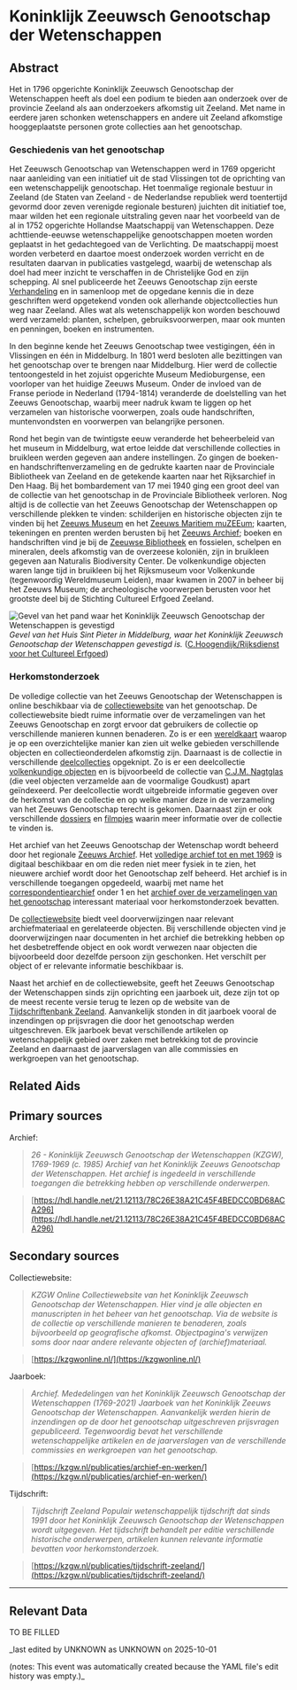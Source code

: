 
# Koninklijk Zeeuwsch Genootschap der Wetenschappen


## Abstract

Het in 1796 opgerichte Koninklijk Zeeuwsch Genootschap der Wetenschappen heeft als doel een podium te bieden aan onderzoek over de provincie Zeeland als aan onderzoekers afkomstig uit Zeeland. Met name in eerdere jaren schonken wetenschappers en andere uit Zeeland afkomstige hooggeplaatste personen grote collecties aan het genootschap.

### Geschiedenis van het genootschap

Het Zeeuwsch Genootschap van Wetenschappen werd in 1769 opgericht naar aanleiding van een initiatief uit de stad Vlissingen tot de oprichting van een wetenschappelijk genootschap. Het toenmalige regionale bestuur in Zeeland (de Staten van Zeeland - de Nederlandse republiek werd toentertijd gevormd door zeven verenigde regionale besturen) juichten dit initiatief toe, maar wilden het een regionale uitstraling geven naar het voorbeeld van de al in 1752 opgerichte Hollandse Maatschappij van Wetenschappen. Deze achttiende-eeuwse wetenschappelijke genootschappen moeten worden geplaatst in het gedachtegoed van de Verlichting. De maatschappij moest worden verbeterd en daartoe moest onderzoek worden verricht en de resultaten daarvan in publicaties vastgelegd, waarbij de wetenschap als doel had meer inzicht te verschaffen in de Christelijke God en zijn schepping. Al snel publiceerde het Zeeuws Genootschap zijn eerste [Verhandeling](https://kzgw.nl/publicaties/archief-en-werken/archief-1769-2018/) en in samenloop met de opgedane kennis die in deze geschriften werd opgetekend vonden ook allerhande objectcollecties hun weg naar Zeeland. Alles wat als wetenschappelijk kon worden beschouwd werd verzameld: planten, schelpen, gebruiksvoorwerpen, maar ook munten en penningen, boeken en instrumenten.

In den beginne kende het Zeeuws Genootschap twee vestigingen, één in Vlissingen en één in Middelburg. In 1801 werd besloten alle bezittingen van het genootschap over te brengen naar Middelburg. Hier werd de collectie tentoongesteld in het zojuist opgerichte Museum Medioburgense, een voorloper van het huidige Zeeuws Museum. Onder de invloed van de Franse periode in Nederland (1794-1814) veranderde de doelstelling van het Zeeuws Genootschap, waarbij meer nadruk kwam te liggen op het verzamelen van historische voorwerpen, zoals oude handschriften, muntenvondsten en voorwerpen van belangrijke personen.

Rond het begin van de twintigste eeuw veranderde het beheerbeleid van het museum in Middelburg, wat ertoe leidde dat verschillende collecties in bruikleen werden gegeven aan andere instellingen. Zo gingen de boeken- en handschriftenverzameling en de gedrukte kaarten naar de Provinciale Bibliotheek van Zeeland en de getekende kaarten naar het Rijksarchief in Den Haag. Bij het bombardement van 17 mei 1940 ging een groot deel van de collectie van het genootschap in de Provinciale Bibliotheek verloren. Nog altijd is de collectie van het Zeeuws Genootschap der Wetenschappen op verschillende plekken te vinden: schilderijen en historische objecten zijn te vinden bij het [Zeeuws Museum](https://www.zeeuwsmuseum.nl/) en het [Zeeuws Maritiem muZEEum](https://www.muzeeum.nl/); kaarten, tekeningen en prenten werden berusten bij het [Zeeuws Archief](https://www.zeeuwsarchief.nl/); boeken en handschriften vind je bij de [Zeeuwse Bibliotheek](https://www.dezb.nl/) en fossielen, schelpen en mineralen, deels afkomstig van de overzeese koloniën, zijn in bruikleen gegeven aan Naturalis Biodiversity Center. De volkenkundige objecten waren lange tijd in bruikleen bij het Rijksmuseum voor Volkenkunde (tegenwoordig Wereldmuseum Leiden), maar kwamen in 2007 in beheer bij het Zeeuws Museum; de archeologische voorwerpen berusten voor het grootste deel bij de Stichting Cultureel Erfgoed Zeeland.

![Gevel van het pand waar het Koninklijk Zeeuwsch Genootschap der Wetenschappen is gevestigd](https://upload.wikimedia.org/wikipedia/commons/thumb/5/59/Houten_gevel_Huis_Sint_Pieter_-_Middelburg_-_20156698_-_RCE.jpg/500px-Houten_gevel_Huis_Sint_Pieter_-_Middelburg_-_20156698_-_RCE.jpg)
_Gevel van het Huis Sint Pieter in Middelburg, waar het Koninklijk Zeeuwsch Genootschap der Wetenschappen gevestigd is._ ([C.Hoogendijk/Rijksdienst voor het Cultureel Erfgoed](https://commons.wikimedia.org/wiki/File:Houten_gevel_Huis_Sint_Pieter_-_Middelburg_-_20156698_-_RCE.jpg))

### Herkomstonderzoek

De volledige collectie van het Zeeuws Genootschap der Wetenschappen is online beschikbaar via de [collectiewebsite](https://kzgwonline.nl/) van het genootschap. De collectiewebsite biedt ruime informatie over de verzamelingen van het Zeeuws Genootschap en zorgt ervoor dat gebruikers de collectie op verschillende manieren kunnen benaderen. Zo is er een [wereldkaart](https://kzgwonline.nl/map) waarop je op een overzichtelijke manier kan zien uit welke gebieden verschillende objecten en collectieonderdelen afkomstig zijn. Daarnaast is de collectie in verschillende [deelcollecties](https://kzgwonline.nl/collecties) opgeknipt. Zo is er een deelcollectie [volkenkundige objecten](https://kzgwonline.nl/collecties/volkenkundige-voorwerpen) en is bijvoorbeeld de collectie van [C.J.M. Nagtglas](https://kzgwonline.nl/collecties/collectie-c-j-m-nagtglas) (die veel objecten verzamelde aan de voormalige Goudkust) apart geïndexeerd. Per deelcollectie wordt uitgebreide informatie gegeven over de herkomst van de collectie en op welke manier deze in de verzameling van het Zeeuws Genootschap terecht is gekomen. Daarnaast zijn er ook verschillende [dossiers](https://kzgwonline.nl/dossiers) en [filmpjes](https://kzgwonline.nl/filmpjes) waarin meer informatie over de collectie te vinden is.

Het archief van het Zeeuws Genootschap der Wetenschap wordt beheerd door het regionale [Zeeuws Archief](https://www.zeeuwsarchief.nl/). Het [volledige archief tot en met 1969](https://hdl.handle.net/21.12113/78C26E38A21C45F4BEDCC0BD68ACA296) is digitaal beschikbaar en om die reden niet meer fysiek in te zien, het nieuwere archief wordt door het Genootschap zelf beheerd. Het archief is in verschillende toegangen opgedeeld, waarbij met name het [correspondentiearchief](https://hdl.handle.net/21.12113/2906F556C70C4565A354A44BBB27EDE5) onder 1 en het [archief over de verzamelingen van het genootschap](https://hdl.handle.net/21.12113/C90772187D2949839D7722B8FFD4BE45) interessant materiaal voor herkomstonderzoek bevatten. 

De [collectiewebsite](https://kzgwonline.nl/) biedt veel doorverwijzingen naar relevant archiefmateriaal en gerelateerde objecten. Bij verschillende objecten vind je doorverwijzingen naar documenten in het archief die betrekking hebben op het desbetreffende object en ook wordt verwezen naar objecten die bijvoorbeeld door dezelfde persoon zijn geschonken. Het verschilt per object of er relevante informatie beschikbaar is.

Naast het archief en de collectiewebsite, geeft het Zeeuws Genootschap der Wetenschappen sinds zijn oprichting een jaarboek uit, deze zijn tot op de meest recente versie terug te lezen op de website van de [Tijdschriftenbank Zeeland](https://tijdschriftenbankzeeland.nl/periodicals/arc). Aanvankelijk stonden in dit jaarboek vooral de inzendingen op prijsvragen die door het genootschap werden uitgeschreven. Elk jaarboek bevat verschillende artikelen op wetenschappelijk gebied over zaken met betrekking tot de provincie Zeeland en daarnaast de jaarverslagen van alle commissies en werkgroepen van het genootschap.


## Related Aids


## Primary sources

Archief:
  > *26 - Koninklijk Zeeuwsch Genootschap der Wetenschappen (KZGW), 1769-1969 (c. 1985)*
  > _Archief van het Koninklijk Zeeuws Genootschap der Wetenschappen. Het archief is ingedeeld in verschillende toegangen die betrekking hebben op verschillende onderwerpen._  

  > [https://hdl.handle.net/21.12113/78C26E38A21C45F4BEDCC0BD68ACA296](https://hdl.handle.net/21.12113/78C26E38A21C45F4BEDCC0BD68ACA296)

## Secondary sources

Collectiewebsite:
  > *KZGW Online*
  > _Collectiewebsite van het Koninklijk Zeeuwsch Genootschap der Wetenschappen. Hier vind je alle objecten en manuscripten in het beheer van het genootschap. Via de website is de collectie op verschillende manieren te benaderen, zoals bijvoorbeeld op geografische afkomst. Objectpagina's verwijzen soms door naar andere relevante objecten of (archief)materiaal._  

  > [https://kzgwonline.nl/](https://kzgwonline.nl/)

Jaarboek:
  > *Archief. Mededelingen van het Koninklijk Zeeuwsch Genootschap der Wetenschappen (1769-2021)*
  > _Jaarboek van het Koninklijk Zeeuws Genootschap der Wetenschappen. Aanvankelijk werden hierin de inzendingen op de door het genootschap uitgeschreven prijsvragen gepubliceerd. Tegenwoordig bevat het verschillende wetenschappelijke artikelen en de jaarverslagen van de verschillende commissies en werkgroepen van het genootschap._  

  > [https://kzgw.nl/publicaties/archief-en-werken/](https://kzgw.nl/publicaties/archief-en-werken/)

Tijdschrift:
  > *Tijdschrift Zeeland*
  > _Populair wetenschappelijk tijdschrift dat sinds 1991 door het Koninklijk Zeeuwsch Genootschap der Wetenschappen wordt uitgegeven. Het tijdschrift behandelt per editie verschillende historische onderwerpen, artikelen kunnen relevante informatie bevatten voor herkomstonderzoek._  

  > [https://kzgw.nl/publicaties/tijdschrift-zeeland/](https://kzgw.nl/publicaties/tijdschrift-zeeland/)



---
## Relevant Data 
TO BE FILLED

_last edited by UNKNOWN as UNKNOWN on 2025-10-01

(notes: This event was automatically created because the YAML file's edit history was empty.)_
        